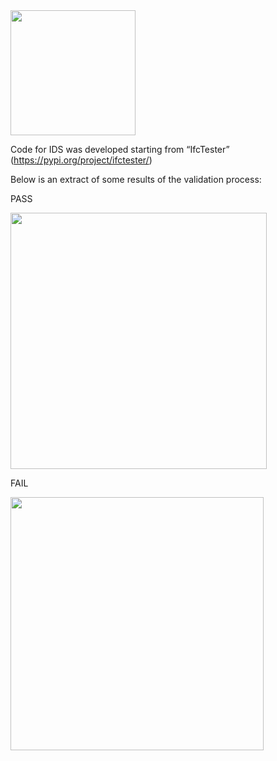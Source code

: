 <img src="https://github.com/Cassa97/IFC-Cost-Item-Validation/assets/115898053/d79d5bf4-e0c7-4042-8e7b-d03f2c65c266" width="200" >

Code for IDS was developed starting from “IfcTester” (https://pypi.org/project/ifctester/)

Below is an extract of some results of the validation process:

PASS

<img src="https://github.com/Cassa97/IFC-Cost-Item-Validation/assets/115898053/cc1b392e-ec9f-4a2f-a457-4fc155322457" width="410" >


FAIL

<img src="https://github.com/Cassa97/IFC-Cost-Item-Validation/assets/115898053/45fcdb5c-fff6-461d-8719-6744168bcf8b" width="405" >

